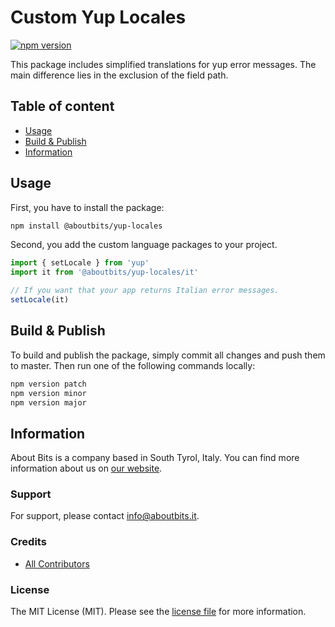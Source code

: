 Custom Yup Locales
====================

[![npm version](https://badge.fury.io/js/%40aboutbits%2Fyup-locales.svg)](https://badge.fury.io/js/%40aboutbits%2Fyup-locales)

This package includes simplified translations for yup error messages. The main difference lies in the exclusion of the field path.

## Table of content

- [Usage](#usage)
- [Build & Publish](#build--publish)
- [Information](#information)

## Usage

First, you have to install the package:

```bash
npm install @aboutbits/yup-locales
```

Second, you add the custom language packages to your project.

```js
import { setLocale } from 'yup'
import it from '@aboutbits/yup-locales/it'

// If you want that your app returns Italian error messages.
setLocale(it)
```

## Build & Publish

To build and publish the package, simply commit all changes and push them to master. Then run one of the following commands locally:

```bash
npm version patch
npm version minor
npm version major
```

## Information

About Bits is a company based in South Tyrol, Italy. You can find more information about us on [our website](https://aboutbits.it).

### Support

For support, please contact [info@aboutbits.it](mailto:info@aboutbits.it).

### Credits

- [All Contributors](../../contributors)

### License

The MIT License (MIT). Please see the [license file](LICENSE.md) for more information.
